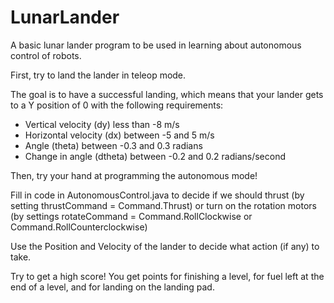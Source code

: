 # LunarLander
A basic lunar lander program to be used in learning about autonomous control of robots.

First, try to land the lander in teleop mode. 

The goal is to have a successful landing, which means that your lander gets to a Y position of 0
with the following requirements:

- Vertical velocity (dy) less than -8 m/s
- Horizontal velocity (dx) between -5 and 5 m/s
- Angle (theta) between -0.3 and 0.3 radians
- Change in angle (dtheta) between -0.2 and 0.2 radians/second

Then, try your hand at programming the autonomous mode!

Fill in code in AutonomousControl.java to decide if we should thrust (by setting thrustCommand = Command.Thrust) or
turn on the rotation motors (by settings rotateCommand = Command.RollClockwise 
or Command.RollCounterclockwise)

Use the Position and Velocity of the lander to decide what action (if any) to take.

Try to get a high score! You get points for finishing a level, for fuel left at the
end of a level, and for landing on the landing pad.